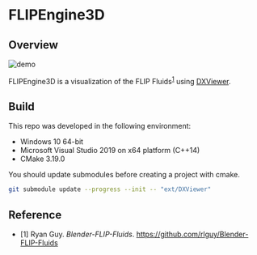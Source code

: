 # FLIPEngine3D
## Overview
![demo](docs/images/demo.gif)

FLIPEngine3D is a visualization of the FLIP Fluids<sup>[1](#footnote_1)</sup> using <A href="https://github.com/frostsim/DXViewer">DXViewer</A>.

## Build
This repo was developed in the following environment:
* Windows 10 64-bit
* Microsoft Visual Studio 2019 on x64 platform (C++14)
* CMake 3.19.0

You should update submodules before creating a project with cmake.

```bash
git submodule update --progress --init -- "ext/DXViewer"
```

## Reference
* <a name="footnote_1">[1]</a> Ryan Guy. _Blender-FLIP-Fluids_. https://github.com/rlguy/Blender-FLIP-Fluids
